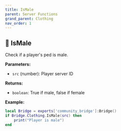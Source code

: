 ```yaml
---
title: IsMale
parent: Server Functions
grand_parent: Clothing
nav_order: 1
---
```


## 🔹 IsMale

Check if a player's ped is male.

**Parameters:**
- `src` (number): Player server ID

**Returns:**
- `boolean`: True if male, false if female

**Example:**
```lua
local Bridge = exports['community_bridge']:Bridge()
if Bridge.Clothing.IsMale(src) then
    print("Player is male")
end
```
